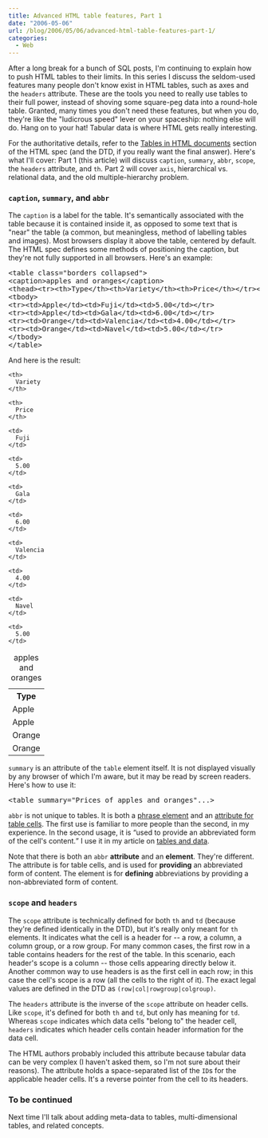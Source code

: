 ```yaml
---
title: Advanced HTML table features, Part 1
date: "2006-05-06"
url: /blog/2006/05/06/advanced-html-table-features-part-1/
categories:
  - Web
---
```

After a long break for a bunch of SQL posts, I'm continuing to explain how to push HTML tables to their limits. In this series I discuss the seldom-used features many people don't know exist in HTML tables, such as axes and the `headers` attribute. These are the tools you need to really use tables to their full power, instead of shoving some square-peg data into a round-hole table. Granted, many times you don't need these features, but when you do, they're like the "ludicrous speed" lever on your spaceship: nothing else will do. Hang on to your hat! Tabular data is where HTML gets really interesting.

For the authoritative details, refer to the [Tables in HTML documents][1] section of the HTML spec (and the DTD, if you really want the final answer). Here's what I'll cover: Part 1 (this article) will discuss `caption`, `summary`, `abbr`, `scope`, the `headers` attribute, and `th`. Part 2 will cover `axis`, hierarchical vs. relational data, and the old multiple-hierarchy problem.

### `caption`, `summary`, and `abbr`

The `caption` is a label for the table. It's semantically associated with the table because it is contained inside it, as opposed to some text that is "near" the table (a common, but meaningless, method of labelling tables and images). Most browsers display it above the table, centered by default. The HTML spec defines some methods of positioning the caption, but they're not fully supported in all browsers. Here's an example:

<pre>&lt;table class="borders collapsed"&gt;
&lt;caption&gt;apples and oranges&lt;/caption&gt;
&lt;thead&gt;&lt;tr&gt;&lt;th&gt;Type&lt;/th&gt;&lt;th&gt;Variety&lt;/th&gt;&lt;th&gt;Price&lt;/th&gt;&lt;/tr&gt;&lt;/thead&gt;
&lt;tbody&gt;
&lt;tr&gt;&lt;td&gt;Apple&lt;/td&gt;&lt;td&gt;Fuji&lt;/td&gt;&lt;td&gt;5.00&lt;/td&gt;&lt;/tr&gt;
&lt;tr&gt;&lt;td&gt;Apple&lt;/td&gt;&lt;td&gt;Gala&lt;/td&gt;&lt;td&gt;6.00&lt;/td&gt;&lt;/tr&gt;
&lt;tr&gt;&lt;td&gt;Orange&lt;/td&gt;&lt;td&gt;Valencia&lt;/td&gt;&lt;td&gt;4.00&lt;/td&gt;&lt;/tr&gt;
&lt;tr&gt;&lt;td&gt;Orange&lt;/td&gt;&lt;td&gt;Navel&lt;/td&gt;&lt;td&gt;5.00&lt;/td&gt;&lt;/tr&gt;
&lt;/tbody&gt;
&lt;/table&gt;</pre>

And here is the result:

<table class="borders collapsed">
  <caption>apples and oranges</caption> <tr>
    <th>
      Type
    </th>
    
    <th>
      Variety
    </th>
    
    <th>
      Price
    </th>
  </tr>
  
  <tr>
    <td>
      Apple
    </td>
    
    <td>
      Fuji
    </td>
    
    <td>
      5.00
    </td>
  </tr>
  
  <tr>
    <td>
      Apple
    </td>
    
    <td>
      Gala
    </td>
    
    <td>
      6.00
    </td>
  </tr>
  
  <tr>
    <td>
      Orange
    </td>
    
    <td>
      Valencia
    </td>
    
    <td>
      4.00
    </td>
  </tr>
  
  <tr>
    <td>
      Orange
    </td>
    
    <td>
      Navel
    </td>
    
    <td>
      5.00
    </td>
  </tr>
</table>

`summary` is an attribute of the `table` element itself. It is not displayed visually by any browser of which I'm aware, but it may be read by screen readers. Here's how to use it:

<pre>&lt;table summary="Prices of apples and oranges"...&gt;</pre>

`abbr` is not unique to tables. It is both a [phrase element][2] and an [attribute for table cells][3]. The first use is familiar to more people than the second, in my experience. In the second usage, it is <q cite="http://www.w3.org/TR/html4/struct/tables.html#adef-abbr">used to provide an abbreviated form of the cell's content.</q> I use it in my article on [tables and data][4].

Note that there is both an `abbr` **attribute** and an **element**. They're different. The attribute is for table cells, and is used for **providing** an abbreviated form of content. The element is for **defining** abbreviations by providing a non-abbreviated form of content.

### `scope` and `headers`

The `scope` attribute is technically defined for both `th` and `td` (because they're defined identically in the DTD), but it's really only meant for `th` elements. It indicates what the cell is a header for -- a row, a column, a column group, or a row group. For many common cases, the first row in a table contains headers for the rest of the table. In this scenario, each header's scope is a column -- those cells appearing directly below it. Another common way to use headers is as the first cell in each row; in this case the cell's scope is a row (all the cells to the right of it). The exact legal values are defined in the DTD as `(row|col|rowgroup|colgroup)`.

The `headers` attribute is the inverse of the `scope` attribute on header cells. Like `scope`, it's defined for both `th` and `td`, but only has meaning for `td`. Whereas `scope` indicates which data cells "belong to" the header cell, `headers` indicates which header cells contain header information for the data cell.

The HTML authors probably included this attribute because tabular data can be very complex (I haven't asked them, so I'm not sure about their reasons). The attribute holds a space-separated list of the `ID`s for the applicable header cells. It's a reverse pointer from the cell to its headers.

### To be continued

Next time I'll talk about adding meta-data to tables, multi-dimensional tables, and related concepts.

 [1]: http://www.w3.org/TR/html4/struct/tables.html
 [2]: http://www.w3.org/TR/html4/struct/text.html#edef-ABBR
 [3]: http://www.w3.org/TR/html4/struct/tables.html#adef-abbr
 [4]: /blog/2006/01/02/tables-and-data-part-1/
